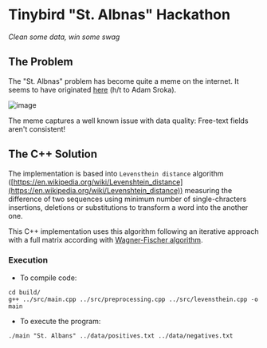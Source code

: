 # Tinybird "St. Albnas" Hackathon
*Clean some data, win some swag*

## The Problem
The "St. Albnas" problem has become quite a meme on the internet. It seems to have originated [here](https://www.linkedin.com/posts/aesroka_management-we-have-great-datasets-the-datasets-activity-7072180991229874176-p8PX/) (h/t to Adam Sroka).

![image](/img/st-albnas.webp)

The meme captures a well known issue with data quality: Free-text fields aren't consistent!
## The C++ Solution

The implementation is based into  `Levensthein distance` algorithm ([https://en.wikipedia.org/wiki/Levenshtein_distance](https://en.wikipedia.org/wiki/Levenshtein_distance)) measuring the difference of two sequences using minimum number of single-chracters insertions, deletions or substitutions to transform a word into the another one.

This C++ implementation uses this algorithm following an iterative approach with a full matrix according with [Wagner-Fischer algorithm](https://dl.acm.org/doi/10.1145/321796.321811).

### Execution

- To compile code:

```
cd build/
g++ ../src/main.cpp ../src/preprocessing.cpp ../src/levensthein.cpp -o main
```

- To execute the program:

```
./main "St. Albans" ../data/positives.txt ../data/negatives.txt
```
